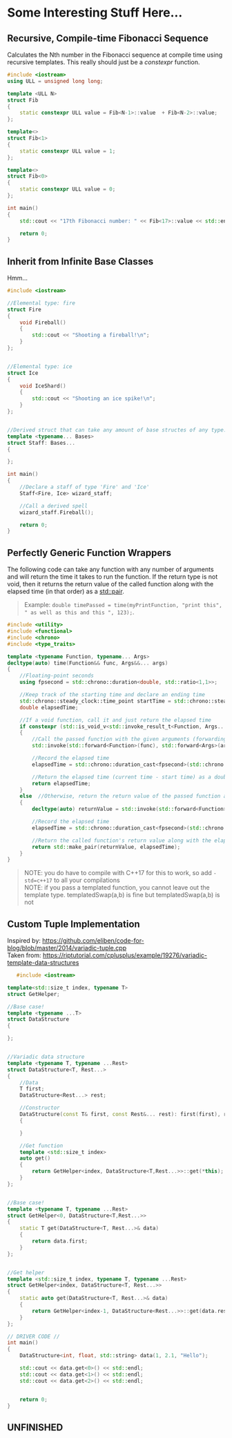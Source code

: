 # Some Interesting Stuff Here...

## Recursive, Compile-time Fibonacci Sequence
Calculates the Nth number in the Fibonacci sequence at compile time using recursive templates. This really should just be a _constexpr_ function.

```C++
#include <iostream>
using ULL = unsigned long long;

template <ULL N>
struct Fib
{
    static constexpr ULL value = Fib<N-1>::value  + Fib<N-2>::value;
};

template<>
struct Fib<1>
{
    static constexpr ULL value = 1;
};

template<>
struct Fib<0>
{
    static constexpr ULL value = 0;
};

int main()
{
    std::cout << "17th Fibonacci number: " << Fib<17>::value << std::endl;

    return 0;
}
```

## Inherit from Infinite Base Classes
Hmm...

```C++
#include <iostream>

//Elemental type: fire
struct Fire
{
    void Fireball()
    {
        std::cout << "Shooting a fireball!\n";
    }
};


//Elemental type: ice
struct Ice
{
    void IceShard()
    {
        std::cout << "Shooting an ice spike!\n";
    }
};


//Derived struct that can take any amount of base structes of any type...
template <typename... Bases>
struct Staff: Bases...
{

};

int main()
{
    //Declare a staff of type 'Fire' and 'Ice'
    Staff<Fire, Ice> wizard_staff;

    //Call a derived spell
    wizard_staff.Fireball();

    return 0;
}
```


## Perfectly Generic Function Wrappers
The following code can take any function with any number of arguments and will return the time it takes to run the function. If the return type is not void, then it
returns the return value of the called function along with the elapsed time (in that order) as a [std::pair](https://en.cppreference.com/w/cpp/utility/pair). <br />

> Example: `double timePassed = time(myPrintFunction, "print this", " as well as this and this ", 123);`.
```C++
#include <utility>
#include <functional>
#include <chrono>
#include <type_traits>

template <typename Function, typename... Args>
decltype(auto) time(Function&& func, Args&&... args)
{
    //Floating-point seconds
    using fpsecond = std::chrono::duration<double, std::ratio<1,1>>;

    //Keep track of the starting time and declare an ending time
    std::chrono::steady_clock::time_point startTime = std::chrono::steady_clock::now();
    double elapsedTime;

    //If a void function, call it and just return the elapsed time
    if constexpr (std::is_void_v<std::invoke_result_t<Function, Args...>>)
    {
        //Call the passed function with the given arguments (forwarding the arguments to preserve qualifiers)
        std::invoke(std::forward<Function>(func), std::forward<Args>(args)...);

        //Record the elapsed time
        elapsedTime = std::chrono::duration_cast<fpsecond>(std::chrono::steady_clock::now() - startTime).count();

        //Return the elapsed time (current time - start time) as a double
        return elapsedTime;
    }
    else  //Otherwise, return the return value of the passed function along with the elapsed time as std::pair
    {
        decltype(auto) returnValue = std::invoke(std::forward<Function>(func), std::forward<Args>(args)...);

        //Record the elapsed time
        elapsedTime = std::chrono::duration_cast<fpsecond>(std::chrono::steady_clock::now() - startTime).count();

        //Return the called function's return value along with the elapsed time as std::pair
        return std::make_pair(returnValue, elapsedTime);
    }
}
```
> NOTE: you do have to compile with C++17 for this to work, so add `-std=c++17` to all your compilations <br />
> NOTE: if you pass a templated function, you cannot leave out the template type. templatedSwap<int>(a,b) is fine but templatedSwap(a,b) is not <br />

## Custom Tuple Implementation

Inspired by: https://github.com/eliben/code-for-blog/blob/master/2014/variadic-tuple.cpp <br />
Taken from: https://riptutorial.com/cplusplus/example/19276/variadic-template-data-structures
    
```C++
   #include <iostream>

template<std::size_t index, typename T>
struct GetHelper;

//Base case!
template <typename ...T>
struct DataStructure
{

};


//Variadic data structure
template <typename T, typename ...Rest>
struct DataStructure<T, Rest...>
{
    //Data
    T first;
    DataStructure<Rest...> rest;

    //Constructor
    DataStructure(const T& first, const Rest&... rest): first(first), rest(rest...)
    {

    }

    //Get function
    template <std::size_t index>
    auto get()
    {
        return GetHelper<index, DataStructure<T,Rest...>>::get(*this);
    }
};


//Base case!
template <typename T, typename ...Rest>
struct GetHelper<0, DataStructure<T,Rest...>>
{
    static T get(DataStructure<T, Rest...>& data)
    {
        return data.first;
    }
};


//Get helper
template <std::size_t index, typename T, typename ...Rest>
struct GetHelper<index, DataStructure<T, Rest...>>
{
    static auto get(DataStructure<T, Rest...>& data)
    {
        return GetHelper<index-1, DataStructure<Rest...>>::get(data.rest);
    }
};

// DRIVER CODE //
int main()
{
    DataStructure<int, float, std::string> data(1, 2.1, "Hello");

    std::cout << data.get<0>() << std::endl;
    std::cout << data.get<1>() << std::endl;
    std::cout << data.get<2>() << std::endl;


    return 0;
} 
```
    
    
    
    
    
    
    
    
    
    
    
    
    
## **UNFINISHED**
